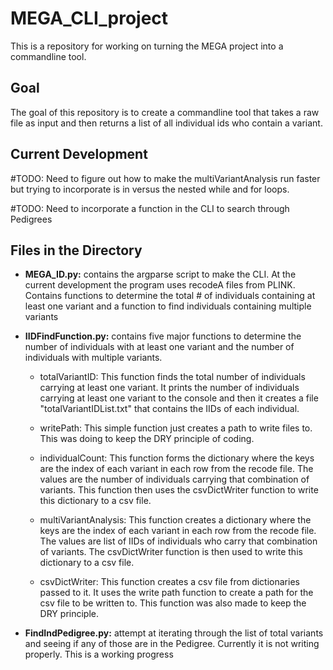 # MEGA_CLI_project

This is a repository for working on turning the MEGA project into a commandline tool.

## Goal

The goal of this repository is to create a commandline tool that takes a raw file as input and then returns a list of all individual ids who contain a variant.

## Current Development

#TODO: Need to figure out how to make the multiVariantAnalysis run faster but trying to incorporate is in versus the nested while and for loops.

#TODO: Need to incorporate a function in the CLI to search through Pedigrees

## Files in the Directory

- **MEGA_ID.py:** contains the argparse script to make the CLI. At the current development the program uses recodeA files from PLINK. Contains functions to determine the total # of individuals containing at least one variant and a function to find individuals containing multiple variants

- **IIDFindFunction.py:** contains five major functions to determine the number of individuals with at least one variant and the number of individuals with multiple variants.

  - totalVariantID: This function finds the total number of individuals carrying at least one variant. It prints the number of individuals carrying at least one variant to the console and then it creates a file "totalVariantIDList.txt" that contains the IIDs of each individual.

  * writePath: This simple function just creates a path to write files to. This was doing to keep the DRY principle of coding.

  * individualCount: This function forms the dictionary where the keys are the index of each variant in each row from the recode file. The values are the number of individuals carrying that combination of variants. This function then uses the csvDictWriter function to write this dictionary to a csv file.

  * multiVariantAnalysis: This function creates a dictionary where the keys are the index of each variant in each row from the recode file. The values are list of IIDs of individuals who carry that combination of variants. The csvDictWriter function is then used to write this dictionary to a csv file.

  * csvDictWriter: This function creates a csv file from dictionaries passed to it. It uses the write path function to create a path for the csv file to be written to. This function was also made to keep the DRY principle.

* **FindIndPedigree.py:** attempt at iterating through the list of total variants and seeing if any of those are in the Pedigree. Currently it is not writing properly. This is a working progress
